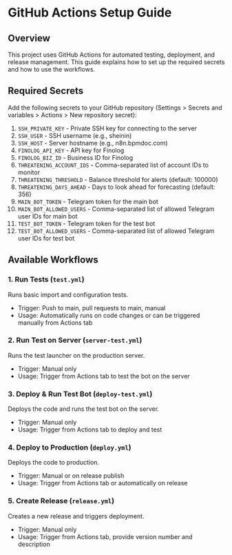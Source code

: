 # GitHub Actions Setup Guide

## Overview
This project uses GitHub Actions for automated testing, deployment, and release management. This guide explains how to set up the required secrets and how to use the workflows.

## Required Secrets
Add the following secrets to your GitHub repository (Settings > Secrets and variables > Actions > New repository secret):

1. `SSH_PRIVATE_KEY` - Private SSH key for connecting to the server
2. `SSH_USER` - SSH username (e.g., sheinin)
3. `SSH_HOST` - Server hostname (e.g., n8n.bpmdoc.com)
4. `FINOLOG_API_KEY` - API key for Finolog
5. `FINOLOG_BIZ_ID` - Business ID for Finolog
6. `THREATENING_ACCOUNT_IDS` - Comma-separated list of account IDs to monitor
7. `THREATENING_THRESHOLD` - Balance threshold for alerts (default: 100000)
8. `THREATENING_DAYS_AHEAD` - Days to look ahead for forecasting (default: 356)
9. `MAIN_BOT_TOKEN` - Telegram token for the main bot
10. `MAIN_BOT_ALLOWED_USERS` - Comma-separated list of allowed Telegram user IDs for main bot
11. `TEST_BOT_TOKEN` - Telegram token for the test bot
12. `TEST_BOT_ALLOWED_USERS` - Comma-separated list of allowed Telegram user IDs for test bot

## Available Workflows

### 1. Run Tests (`test.yml`)
Runs basic import and configuration tests.
- Trigger: Push to main, pull requests to main, manual
- Usage: Automatically runs on code changes or can be triggered manually from Actions tab

### 2. Run Test on Server (`server-test.yml`)
Runs the test launcher on the production server.
- Trigger: Manual only
- Usage: Trigger from Actions tab to test the bot on the server

### 3. Deploy & Run Test Bot (`deploy-test.yml`)
Deploys the code and runs the test bot on the server.
- Trigger: Manual only
- Usage: Trigger from Actions tab to deploy and test

### 4. Deploy to Production (`deploy.yml`)
Deploys the code to production.
- Trigger: Manual or on release publish
- Usage: Trigger from Actions tab or automatically on release

### 5. Create Release (`release.yml`)
Creates a new release and triggers deployment.
- Trigger: Manual only
- Usage: Trigger from Actions tab, provide version number and description